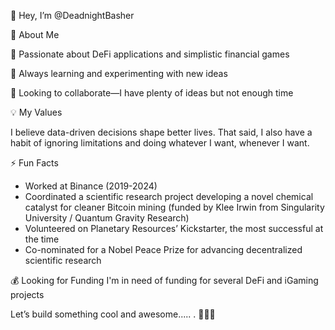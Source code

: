 👋 Hey, I’m @DeadnightBasher

🚀 About Me

🔹 Passionate about DeFi applications and simplistic financial games 

🔹 Always learning and experimenting with new ideas

🔹 Looking to collaborate—I have plenty of ideas but not enough time

💡 My Values

I believe data-driven decisions shape better lives. 
That said, I also have a habit of ignoring limitations and doing whatever I want, whenever I want.

⚡ Fun Facts
- Worked at Binance (2019-2024)
- Coordinated a scientific research project developing a novel chemical catalyst for cleaner Bitcoin mining (funded by Klee Irwin from Singularity University / Quantum Gravity Research)
- Volunteered on Planetary Resources’ Kickstarter, the most successful at the time
- Co-nominated for a Nobel Peace Prize for advancing decentralized scientific research

💰 Looking for Funding
I'm in need of funding for several DeFi and iGaming projects  

Let’s build something cool and awesome..... . 🚀🚀🚀 
